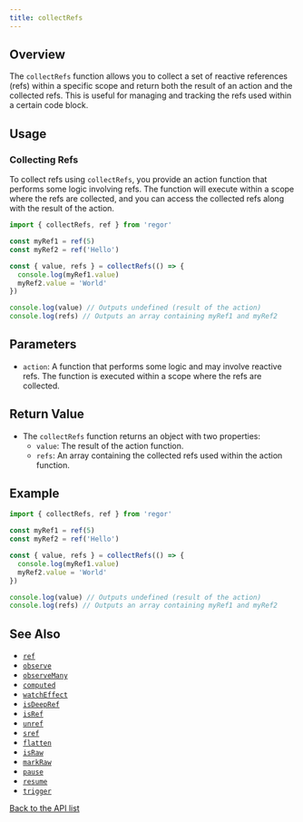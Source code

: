 ```yaml
---
title: collectRefs
---
```


## Overview

The `collectRefs` function allows you to collect a set of reactive references (refs) within a specific scope and return both the result of an action and the collected refs. This is useful for managing and tracking the refs used within a certain code block.

## Usage

### Collecting Refs

To collect refs using `collectRefs`, you provide an action function that performs some logic involving refs. The function will execute within a scope where the refs are collected, and you can access the collected refs along with the result of the action.

```ts
import { collectRefs, ref } from 'regor'

const myRef1 = ref(5)
const myRef2 = ref('Hello')

const { value, refs } = collectRefs(() => {
  console.log(myRef1.value)
  myRef2.value = 'World'
})

console.log(value) // Outputs undefined (result of the action)
console.log(refs) // Outputs an array containing myRef1 and myRef2
```

## Parameters

- `action`: A function that performs some logic and may involve reactive refs. The function is executed within a scope where the refs are collected.

## Return Value

- The `collectRefs` function returns an object with two properties:
  - `value`: The result of the action function.
  - `refs`: An array containing the collected refs used within the action function.

## Example

```ts
import { collectRefs, ref } from 'regor'

const myRef1 = ref(5)
const myRef2 = ref('Hello')

const { value, refs } = collectRefs(() => {
  console.log(myRef1.value)
  myRef2.value = 'World'
})

console.log(value) // Outputs undefined (result of the action)
console.log(refs) // Outputs an array containing myRef1 and myRef2
```

## See Also

- [`ref`](/api/ref)
- [`observe`](/api/observe)
- [`observeMany`](/api/observeMany)
- [`computed`](/api/computed)
- [`watchEffect`](/api/watchEffect)
- [`isDeepRef`](/api/isDeepRef)
- [`isRef`](/api/isRef)
- [`unref`](/api/unref)
- [`sref`](/api/sref)
- [`flatten`](/api/flatten)
- [`isRaw`](/api/isRaw)
- [`markRaw`](/api/markRaw)
- [`pause`](/api/pause)
- [`resume`](/api/resume)
- [`trigger`](/api/trigger)

[Back to the API list](/api/)
